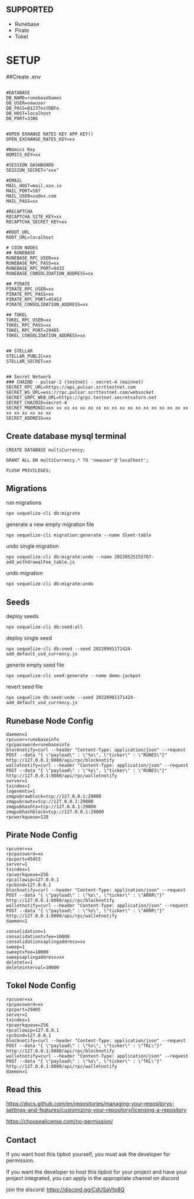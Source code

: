## SUPPORTED
- Runebase
- Pirate
- Tokel

# SETUP

##Create .env

```

#DATABASE
DB_NAME=runebaseGames
DB_USER=newuser
DB_PASS=@123TestDBFo
DB_HOST=localhost
DB_PORT=3306


#OPEN EXHANGE RATES KEY APP KEY()
OPEN_EXCHANGE_RATES_KEY=xx

#Nomics Key
NOMICS_KEY=xx

#SESSION DASHBOARD
SESSION_SECRET="xxx"

#EMAIL
MAIL_HOST=mail.xxx.io
MAIL_PORT=587
MAIL_USER=xx@xx.com
MAIL_PASS=xx

#RECAPTCHA
RECAPTCHA_SITE_KEY=xx
RECAPTCHA_SECRET_KEY=xx

#ROOT_URL
ROOT_URL=localhost

# COIN NODES
## RUNEBASE
RUNEBASE_RPC_USER=xx
RUNEBASE_RPC_PASS=xx
RUNEBASE_RPC_PORT=9432
RUNEBASE_CONSOLIDATION_ADDRESS=xx

## PIRATE
PIRATE_RPC_USER=xx
PIRATE_RPC_PASS=xx
PIRATE_RPC_PORT=45453
PIRATE_CONSOLIDATION_ADDRESS=xx

## TOKEL
TOKEL_RPC_USER=xx
TOKEL_RPC_PASS=xx
TOKEL_RPC_PORT=29405
TOKEL_CONSOLIDATION_ADDRESS=xx


## STELLAR
STELLAR_PUBLIC=xx
STELLAR_SECRET=xx


## Secret Network
### CHAIND - pulsar-2 (testnet) - secret-4 (mainnet)
SECRET_RPC_URL=https://api.pulsar.scrttestnet.com
SECRET_WS_URL=wss://rpc.pulsar.scrttestnet.com/websocket
SECRET_GRPC_WEB_URL=https://grpc.testnet.secretsaturn.net
SECRET_CHAINID=secret-4
SECRET_MNEMONIC=xx xx xx xx xx xx xx xx xx xx xx xx xx xx xx xx xx xx xx xx xx xx xx xx
SECRET_ADDRESS=xx

```
## Create database mysql terminal
```
CREATE DATABASE multiCurrency;

GRANT ALL ON multiCurrency.* TO 'newuser'@'localhost';

FLUSH PRIVILEGES;
```

## Migrations

run migrations
````
npx sequelize-cli db:migrate
````

generate a new empty migration file
````
npx sequelize-cli migration:generate --name Sleet-table

````

undo single migration
````
npx sequelize-cli db:migrate:undo --name 20220525155707-add_withdrawalFee_table.js

````

undo migration
````
npx sequelize-cli db:migrate:undo
````

## Seeds

deploy seeds
````
npx sequelize-cli db:seed:all
````

deploy single seed
```
npx sequelize-cli db:seed --seed 20220901171424-add_default_usd_currency.js
```

generte empty seed file
````
npx sequelize-cli seed:generate --name demo-jackpot
````

revert seed file
````
npx sequelize db:seed:undo --seed 20220901171424-add_default_usd_currency.js
````



## Runebase Node Config
```
daemon=1
rpcuser=runebaseinfo
rpcpassword=runebaseinfo
blocknotify=curl --header "Content-Type: application/json" --request POST --data "{ \"payload\" : \"%s\", \"ticker\" : \"RUNES\"}" http://127.0.0.1:8080/api/rpc/blocknotify
walletnotify=curl --header "Content-Type: application/json" --request POST --data "{ \"payload\" : \"%s\", \"ticker\" : \"RUNES\"}" http://127.0.0.1:8080/api/rpc/walletnotify
server=1
txindex=1
logevents=1
zmqpubrawblock=tcp://127.0.0.1:29000
zmqpubrawtx=tcp://127.0.0.1:29000
zmqpubhashtx=tcp://127.0.0.1:29000
zmqpubhashblock=tcp://127.0.0.1:29000
rpcworkqueue=128

```


## Pirate Node Config
```
rpcuser=xx
rpcpassword=xx
rpcport=45453
server=1
txindex=1
rpcworkqueue=256
rpcallowip=127.0.0.1
rpcbind=127.0.0.1
blocknotify=curl --header "Content-Type: application/json" --request POST --data "{ \"payload\" : \"%s\", \"ticker\" : \"ARRR\"}" http://127.0.0.1:8080/api/rpc/blocknotify
walletnotify=curl --header "Content-Type: application/json" --request POST --data "{ \"payload\" : \"%s\", \"ticker\" : \"ARRR\"}" http://127.0.0.1:8080/api/rpc/walletnotify
daemon=1

consolidation=1
consolidationtxfee=10000
consolidationsaplingaddress=xx
sweep=1
sweeptxfee=10000
sweepsaplingaddress=xx
deletetx=1
deleteinterval=10000

```

## Tokel Node Config
```
rpcuser=xx
rpcpassword=xx
rpcport=29405
server=1
txindex=1
rpcworkqueue=256
rpcallowip=127.0.0.1
rpcbind=127.0.0.1
blocknotify=curl --header "Content-Type: application/json" --request POST --data "{ \"payload\" : \"%s\", \"ticker\" : \"TKL\"}" http://127.0.0.1:8080/api/rpc/blocknotify
walletnotify=curl --header "Content-Type: application/json" --request POST --data "{ \"payload\" : \"%s\", \"ticker\" : \"TKL\"}" http://127.0.0.1:8080/api/rpc/walletnotify
daemon=1

```

## Read this

https://docs.github.com/en/repositories/managing-your-repositorys-settings-and-features/customizing-your-repository/licensing-a-repository

https://choosealicense.com/no-permission/

## Contact

If you want host this tipbot yourself, you must ask the developer for permission.

If you want the developer to host this tipbot for your project and have your project integrated, you can apply in the appropriate channel on discord

join the discord:
https://discord.gg/CdUSaVfp8Q
